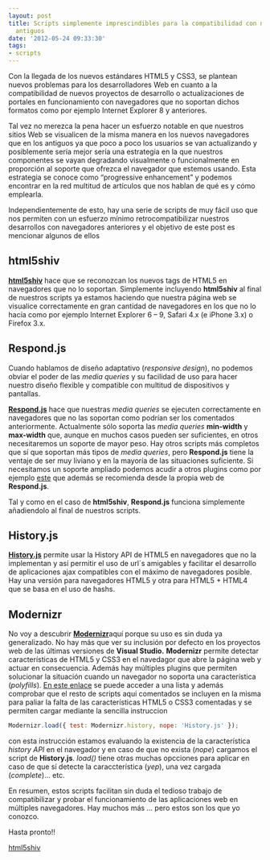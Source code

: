 ```yaml
---
layout: post
title: Scripts simplemente imprescindibles para la compatibilidad con navegadores
  antiguos
date: '2012-05-24 09:33:30'
tags:
- scripts
---
```



Con la llegada de los nuevos estándares HTML5 y CSS3, se plantean nuevos problemas para los desarrolladores Web en cuanto a la compatibilidad de nuevos proyectos de desarrollo o actualizaciones de portales en funcionamiento con navegadores que no soportan dichos formatos como por ejemplo Internet Explorer 8 y anteriores.

Tal vez no merezca la pena hacer un esfuerzo notable en que nuestros sitios Web se visualicen de la misma manera en los nuevos navegadores que en los antiguos ya que poco a poco los usuarios se van actualizando y posiblemente sería mejor sería una estrategia en la que nuestros componentes se vayan degradando visualmente o funcionalmente en proporción al soporte que ofrezca el navegador que estemos usando. Esta estrategia se conoce como “progressive enhancement” y podemos encontrar en la red multitud de artículos que nos hablan de qué es y cómo emplearla.

Independientemente de esto, hay una serie de scripts de muy fácil uso que nos permiten con un esfuerzo mínimo retrocompatibilizar nuestros desarrollos con navegadores anteriores y el objetivo de este post es mencionar algunos de ellos


## html5shiv

**[html5shiv](https://github.com/aFarkas/html5shiv "html5shiv")** hace que se reconozcan los nuevos tags de HTML5 en navegadores que no lo soportan. Simplemente incluyendo **html5shiv** al final de nuestros scripts ya estamos haciendo que nuestra página web se visualice correctamente en gran cantidad de navegadores en los que no lo hacía como por ejemplo Internet Explorer 6 – 9, Safari 4.x (e iPhone 3.x) o Firefox 3.x.


## Respond.js

Cuando hablamos de diseño adaptativo (*responsive design*), no podemos obviar el poder de las *media queries* y su facilidad de uso para hacer nuestro diseño flexible y compatible con multitud de dispositivos y pantallas.

**[Respond.js](https://github.com/scottjehl/Respond "respond.js")** hace que nuestras *media queries* se ejecuten correctamente en navegadores que no las soportan como podrían ser los comentados anteriormente. Actualmente sólo soporta las *media queries* **min-width** y **max-width** que, aunque en muchos casos pueden ser suficientes, en otros necesitaremos un soporte de mayor peso. Hay otros scripts más completos que sí que soportan más tipos de *media queries*, pero **Respond.js** tiene la ventaje de ser muy liviano y en la mayoría de las situaciones suficiente. Si necesitamos un soporte ampliado podemos acudir a otros plugins como por ejemplo [este](http://code.google.com/p/css3-mediaqueries-js/ "css3-mediaqueries-js") que además se recomienda desde la propia web de **Respond.js**.

Tal y como en el caso de **html5shiv**, **Respond.js** funciona simplemente añadiendolo al final de nuestros scripts.


## History.js

[**History.js**](https://github.com/balupton/History.js/ "History.js") permite usar la History API de HTML5 en navegadores que no la implementan y así permitir el uso de url´s amigables y facilitar el desarrollo de aplicaciones ajax compatibles con el máximo de navegadores posible. Hay una versión para navegadores HTML5 y otra para HTML5 + HTML4 que se basa en el uso de hashs.


## Modernizr

No voy a descubrir [**Modernizr**](http://modernizr.com/ "Modernizr")aquí porque su uso es sin duda ya generalizado. No hay más que ver su inclusión por defecto en los proyectos web de las últimas versiones de **Visual Studio.** **Modernizr** permite detectar características de HTML5 y CSS3 en el navedagor que abre la página web y actuar en consecuencia. Además hay múltiples plugins que permiten solucionar la situación cuando un navegador no soporta una característica (*polyfills*). [En este enlace](https://github.com/Modernizr/Modernizr/wiki/HTML5-Cross-browser-Polyfills "Polyfills") se puede acceder a una lista y además comprobar que el resto de scripts aqui comentados se incluyen en la misma para paliar la falta de las características HTML5 o CSS3 comentadas y se permiten cargar mediante la sencilla instruccion

```javascript
Modernizr.load({ test: Modernizr.history, nope: 'History.js' });
```

con esta instrucción estamos evaluando la existencia de la característica *history API* en el navegador y en caso de que no exista (*nope*) cargamos el script de **History.js**. *load()* tiene otras muchas opcciones para aplicar en caso de que sí detecte la caraccterística (*yep*), una vez cargada (*complete*)… etc.

En resumen, estos scripts facilitan sin duda el tedioso trabajo de compatibilizar y probar el funcionamiento de las aplicaciones web en múltiples navegadores. Hay muchos más … pero estos son los que yo conozco.

Hasta pronto!!

[<span>html5shiv</span>](http://code.google.com/p/html5shiv/)


